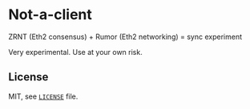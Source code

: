 # Not-a-client

ZRNT (Eth2 consensus) + Rumor (Eth2 networking) = sync experiment

Very experimental. Use at your own risk.

## License

MIT, see [`LICENSE`](./LICENSE) file.
